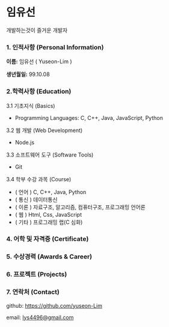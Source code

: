 # 임유선

개발하는것이 즐거운 개발자



### 1. 인적사항 (Personal Information)



**이름:** 임유선 ( Yuseon-Lim )



**생년월일:** 99.10.08



### 2.학력사항 (Education)

3.1 기초지식 (Basics)

- Programming Languages: C, C++, Java, JavaScript, Python



3.2 웹 개발 (Web Development)

- Node.js



3.3 소프트웨어 도구 (Software Tools)

- Git



3.4 학부 수강 과목 (Course)

- ( 언어 ) C, C++, Java, Python
- ( 통신 ) 데이터통신
- ( 이론 ) 자료구조, 알고리즘, 컴퓨터구조, 프로그래밍 언어론
- ( 웹 ) Html, Css, JavaScript
- ( 기타 ) 프로그래밍 랩(C 심화)



### 4. 어학 및 자격증 (Certificate)



### 5. 수상경력 (Awards & Career)



### 6. 프로젝트 (Projects)



### 7. 연락처 (Contact)

github: https://github.com/yuseon-Lim

email: lys4496@gmail.com

